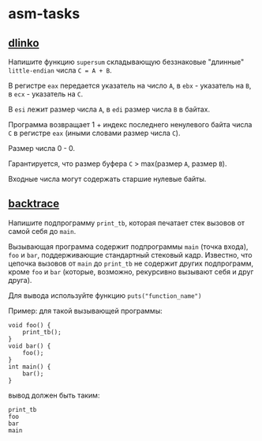 # asm-tasks
## [dlinko](dlinko.S)

Напишите функцию `supersum` складывающую беззнаковые "длинные" `little-endian` числа `C = A + B`.

В регистре `eax` передается указатель на число `A`, в `ebx` - указатель на `B`, в `ecx` - указатель на `С`.

В `esi` лежит размер числа `A`, в `edi` размер числа `B` в байтах.

Программа возвращает 1 + индекс последнего ненулевого байта числа `C` в регистре `eax` (иными словами размер числа `C`).

Размер числа 0 - 0.

Гарантируется, что размер буфера `C` > max(размер `A`, размер `B`).

Входные числа могут содержать старшие нулевые байты.

## [backtrace](backtrace.S)

Напишите подпрограмму `print_tb`, которая печатает стек вызовов от самой себя до `main`.

Вызывающая программа содержит подпрограммы `main` (точка входа), `foo` и `bar`, поддерживающие стандартный стековый кадр. Известно, что цепочка вызовов от `main` до `print_tb` не содержит других подпрограмм, кроме `foo` и `bar` (которые, возможно, рекурсивно вызывают себя и друг друга).

Для вывода используйте функцию `puts("function_name")`

Пример: для такой вызывающей программы:
```
void foo() {
    print_tb();
}
void bar() {
    foo();
}
int main() {
    bar();
}
```
вывод должен быть таким:
```
print_tb
foo
bar
main
```